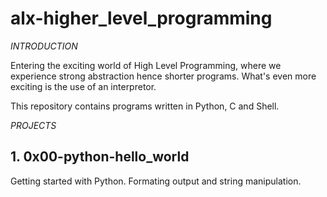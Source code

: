 # alx-higher_level_programming

*INTRODUCTION*

Entering the exciting world of High Level Programming, where we experience strong
abstraction hence shorter programs. What's even more exciting is the use of an
interpretor.

This repository contains programs written in Python, C and Shell.

*PROJECTS*

## 1. 0x00-python-hello_world

Getting started with Python. Formating output and string manipulation.
